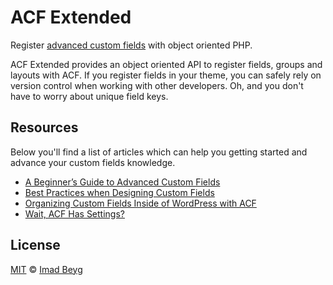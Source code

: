 # ACF Extended


 Register [advanced custom fields](https://www.advancedcustomfields.com) with object oriented PHP.

ACF Extended provides an object oriented API to register fields, groups and layouts with ACF. If you register fields in your theme, you can safely rely on version control when working with other developers. Oh, and you don't have to worry about unique field keys.

## Resources

Below you'll find a list of articles which can help you getting started and advance your custom fields knowledge.

- [A Beginner’s Guide to Advanced Custom Fields](https://www.advancedcustomfields.com/blog/beginners-guide-advanced-custom-fields)
- [Best Practices when Designing Custom Fields](https://www.advancedcustomfields.com/blog/best-practices-designing-custom-fields)
- [Organizing Custom Fields Inside of WordPress with ACF](https://www.advancedcustomfields.com/blog/organizing-custom-fields-inside-wordpress-acf)
- [Wait, ACF Has Settings?](https://www.advancedcustomfields.com/blog/acf-has-settings)

## License

[MIT](LICENSE) © [Imad Beyg](http://techalica.com/)